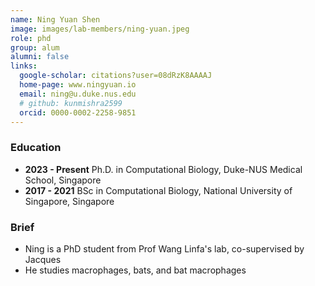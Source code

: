 ```yaml
---
name: Ning Yuan Shen
image: images/lab-members/ning-yuan.jpeg
role: phd
group: alum
alumni: false
links:
  google-scholar: citations?user=08dRzK8AAAAJ
  home-page: www.ningyuan.io
  email: ning@u.duke.nus.edu
  # github: kunmishra2599
  orcid: 0000-0002-2258-9851
---
```

### Education
- **2023 - Present** Ph.D. in Computational Biology, Duke-NUS Medical School, Singapore
- **2017 - 2021** BSc in Computational Biology, National University of Singapore, Singapore
### Brief
- Ning is a PhD student from Prof Wang Linfa's lab, co-supervised by Jacques
- He studies macrophages, bats, and bat macrophages 

